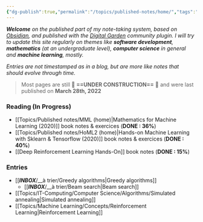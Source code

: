 ```yaml
---
{"dg-publish":true,"permalink":"/topics/published-notes/home/","tags":"gardenEntry"}
---
```


***Welcome** on the published part of my note-taking system, based on [Obsidian](https://obsidian.md/), and published with the [Digital Garden](https://github.com/oleeskild/Obsidian-Digital-Garden) community plugin. I will try to update this site regularly on themes like **software development**, **mathematics** (at an undergraduate level), **computer science** in general and **machine learning**, mostly.*

*Entries are not timestamped as in a blog, but are more like notes that should evolve through time.*

> Most pages are still 🚧 **==UNDER CONSTRUCTION==** 🚧 and were last published on **March 28th, 2022**

### Reading (In Progress)
- [[Topics/Published notes/MML (home)|Mathematics for Machine Learning (2020)]] book notes & exercices (**DONE : 36%**)
- [[Topics/Published notes/HoML2 (home)|Hands-on Machine Learning with Sklearn & Tensorflow (2020)]] book notes & exercices (**DONE : 40%**)
- [[Deep Reinforcement Learning Hands-On]] book notes (**DONE : 15%**)

### Entries
- [[___INBOX___/__à trier/Greedy algorithms|Greedy algorithms]]
	- [[___INBOX___/__à trier/Beam search|Beam search]]
- [[Topics/IT-Computing/Computer Science/Algorithms/Simulated annealing|Simulated annealing]]
- [[Topics/Machine Learning/Concepts/Reinforcement Learning|Reinforcement Learning]]
